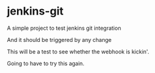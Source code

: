 # jenkins-git

A simple project to test jenkins git integration

And it should be triggered by any change

This will be a test to see whether the webhook is kickin'.

Going to have to try this again.
